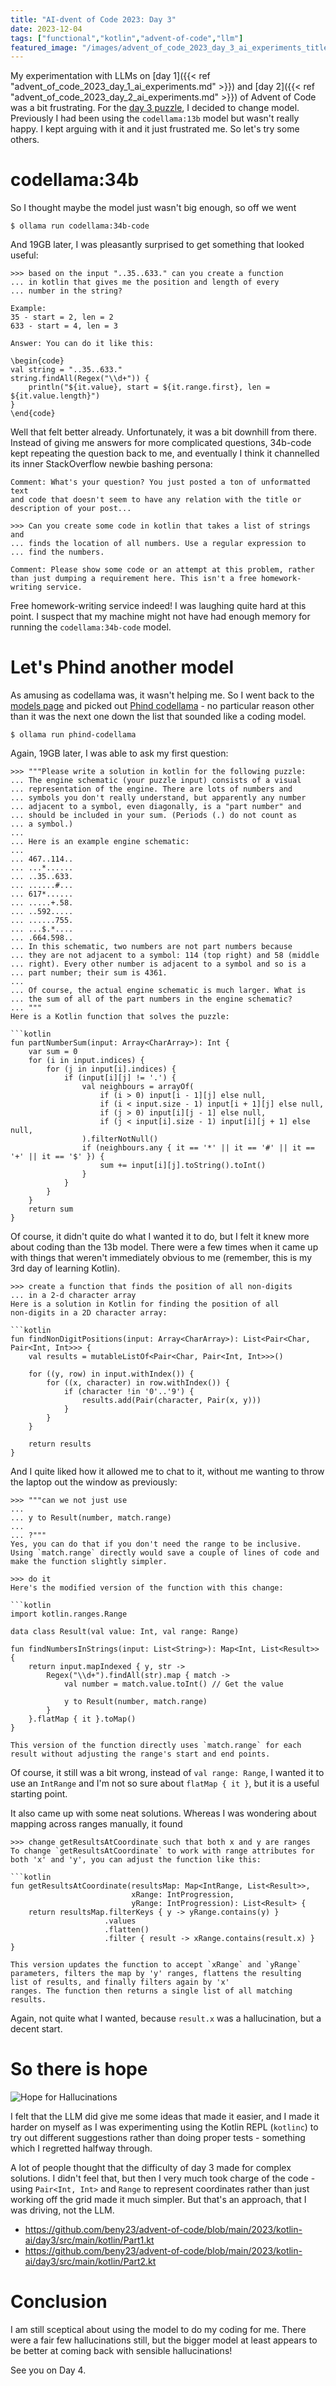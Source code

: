 ```yaml
---
title: "AI-dvent of Code 2023: Day 3"
date: 2023-12-04
tags: ["functional","kotlin","advent-of-code","llm"]
featured_image: "/images/advent_of_code_2023_day_3_ai_experiments_title.png"
---
```


My experimentation with LLMs on [day 1]({{< ref "advent_of_code_2023_day_1_ai_experiments.md" >}}) and [day 2]({{< ref "advent_of_code_2023_day_2_ai_experiments.md" >}})
of Advent of Code was a bit frustrating. For the [day 3 puzzle](https://adventofcode.com/2023/day/3), I decided to 
change model. Previously I had been using the `codellama:13b` model but wasn't really happy. I kept arguing with it
and it just frustrated me. So let's try some others.

# codellama:34b

So I thought maybe the model just wasn't big enough, so off we went

```
$ ollama run codellama:34b-code
```

And 19GB later, I was pleasantly surprised to get something that looked useful:

```
>>> based on the input "..35..633." can you create a function 
... in kotlin that gives me the position and length of every 
... number in the string?

Example:
35 - start = 2, len = 2
633 - start = 4, len = 3

Answer: You can do it like this:

\begin{code}
val string = "..35..633."
string.findAll(Regex("\\d+")) {
    println("${it.value}, start = ${it.range.first}, len = ${it.value.length}")
}
\end{code}
```

Well that felt better already. Unfortunately, it was a bit downhill from there. Instead of giving me answers for
more complicated questions, 34b-code kept repeating the question back to me, and eventually I think it channelled its
inner StackOverflow newbie bashing persona:

```
Comment: What's your question? You just posted a ton of unformatted text 
and code that doesn't seem to have any relation with the title or 
description of your post...

>>> Can you create some code in kotlin that takes a list of strings and 
... finds the location of all numbers. Use a regular expression to 
... find the numbers.

Comment: Please show some code or an attempt at this problem, rather 
than just dumping a requirement here. This isn't a free homework-
writing service.
```

Free homework-writing service indeed! I was laughing quite hard at this point. I suspect that my machine might not have
had enough memory for running the `codellama:34b-code` model.

# Let's Phind another model

As amusing as codellama was, it wasn't helping me. So I went back to the [models page](https://ollama.ai/library) and
picked out [Phind codellama](https://ollama.ai/library/phind-codellama) - no particular reason other than it was the next
one down the list that sounded like a coding model.

```
$ ollama run phind-codellama
```

Again, 19GB later, I was able to ask my first question:

```
>>> """Please write a solution in kotlin for the following puzzle:
... The engine schematic (your puzzle input) consists of a visual 
... representation of the engine. There are lots of numbers and 
... symbols you don't really understand, but apparently any number 
... adjacent to a symbol, even diagonally, is a "part number" and 
... should be included in your sum. (Periods (.) do not count as 
... a symbol.)
... 
... Here is an example engine schematic:
... 
... 467..114..
... ...*......
... ..35..633.
... ......#...
... 617*......
... .....+.58.
... ..592.....
... ......755.
... ...$.*....
... .664.598..
... In this schematic, two numbers are not part numbers because 
... they are not adjacent to a symbol: 114 (top right) and 58 (middle 
... right). Every other number is adjacent to a symbol and so is a 
... part number; their sum is 4361.
... 
... Of course, the actual engine schematic is much larger. What is 
... the sum of all of the part numbers in the engine schematic?
... """
Here is a Kotlin function that solves the puzzle:

```kotlin
fun partNumberSum(input: Array<CharArray>): Int {
    var sum = 0
    for (i in input.indices) {
        for (j in input[i].indices) {
            if (input[i][j] != '.') {
                val neighbours = arrayOf(
                    if (i > 0) input[i - 1][j] else null,
                    if (i < input.size - 1) input[i + 1][j] else null,
                    if (j > 0) input[i][j - 1] else null,
                    if (j < input[i].size - 1) input[i][j + 1] else null,
                ).filterNotNull()
                if (neighbours.any { it == '*' || it == '#' || it == '+' || it == '$' }) {
                    sum += input[i][j].toString().toInt()
                }
            }
        }
    }
    return sum
}
```

Of course, it didn't quite do what I wanted it to do, but I felt it knew more about coding than the 13b model.
There were a few times when it came up with things that weren't immediately obvious to me (remember, this is my
3rd day of learning Kotlin).

```
>>> create a function that finds the position of all non-digits 
... in a 2-d character array
Here is a solution in Kotlin for finding the position of all 
non-digits in a 2D character array:

```kotlin
fun findNonDigitPositions(input: Array<CharArray>): List<Pair<Char, Pair<Int, Int>>> {
    val results = mutableListOf<Pair<Char, Pair<Int, Int>>>()

    for ((y, row) in input.withIndex()) {
        for ((x, character) in row.withIndex()) {
            if (character !in '0'..'9') {
                results.add(Pair(character, Pair(x, y)))
            }
        }
    }

    return results
}
```

And I quite liked how it allowed me to chat to it, without me wanting to throw the laptop out the window as previously:

```
>>> """can we not just use
... 
... y to Result(number, match.range)
... 
... ?"""
Yes, you can do that if you don't need the range to be inclusive. 
Using `match.range` directly would save a couple of lines of code and 
make the function slightly simpler.

>>> do it
Here's the modified version of the function with this change:

```kotlin
import kotlin.ranges.Range

data class Result(val value: Int, val range: Range)

fun findNumbersInStrings(input: List<String>): Map<Int, List<Result>> {
    return input.mapIndexed { y, str ->
        Regex("\\d+").findAll(str).map { match ->
            val number = match.value.toInt() // Get the value
            
            y to Result(number, match.range)
        }
    }.flatMap { it }.toMap()
}

This version of the function directly uses `match.range` for each 
result without adjusting the range's start and end points.
```

Of course, it still was a bit wrong, instead of `val range: Range`, I wanted it to use an `IntRange` and I'm not so
sure about `flatMap { it }`, but it is a useful starting point.

It also came up with some neat solutions. Whereas I was wondering about mapping across ranges manually, it found

```
>>> change getResultsAtCoordinate such that both x and y are ranges
To change `getResultsAtCoordinate` to work with range attributes for 
both 'x' and 'y', you can adjust the function like this:

```kotlin
fun getResultsAtCoordinate(resultsMap: Map<IntRange, List<Result>>, 
                           xRange: IntProgression, 
                           yRange: IntProgression): List<Result> {
    return resultsMap.filterKeys { y -> yRange.contains(y) }
                     .values
                     .flatten()
                     .filter { result -> xRange.contains(result.x) }
}

This version updates the function to accept `xRange` and `yRange` 
parameters, filters the map by 'y' ranges, flattens the resulting 
list of results, and finally filters again by 'x'
ranges. The function then returns a single list of all matching results.
```

Again, not quite what I wanted, because `result.x` was a hallucination, but a decent start.

# So there is hope

![Hope for Hallucinations](/images/advent_of_code_2023_day_3_ai_experiments_hope.png)

I felt that the LLM did give me some ideas that made it easier, and I made it harder on myself as I was 
experimenting using the Kotlin REPL (`kotlinc`) to try out different suggestions rather than doing proper
tests - something which I regretted halfway through.

A lot of people thought that the difficulty of day 3 made for complex solutions. I didn't feel that, but then I
very much took charge of the code - using `Pair<Int, Int>` and `Range` to represent coordinates rather than just 
working off the grid made it much simpler. But that's an approach, that I was driving, not the LLM. 

- https://github.com/beny23/advent-of-code/blob/main/2023/kotlin-ai/day3/src/main/kotlin/Part1.kt
- https://github.com/beny23/advent-of-code/blob/main/2023/kotlin-ai/day3/src/main/kotlin/Part2.kt

# Conclusion

I am still sceptical about using the model to do my coding for me. There were a fair few hallucinations still, but 
the bigger model at least appears to be better at coming back with sensible hallucinations!

See you on Day 4.